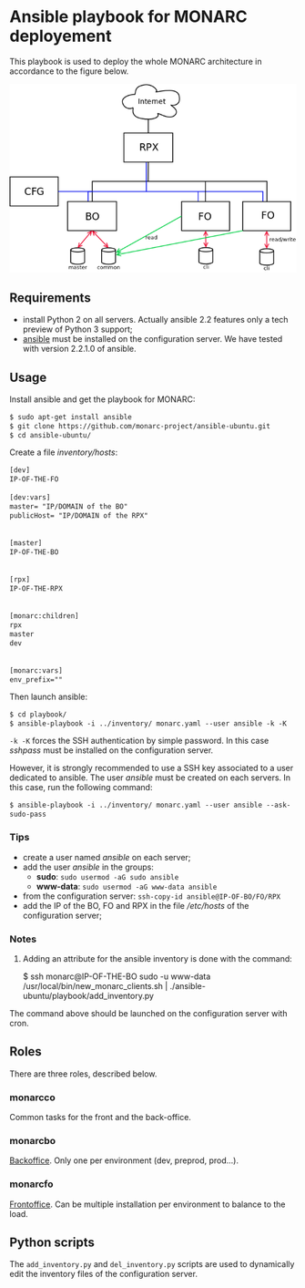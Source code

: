 # Ansible playbook for MONARC deployement

This playbook is used to deploy the whole MONARC architecture in accordance to
the figure below.

![MONARC architecture](images/monarc-architecture.png "MONARC architecture")


## Requirements

* install Python 2 on all servers. Actually ansible 2.2 features only a tech
  preview of Python 3 support;
* [ansible](https://www.ansible.com/) must be installed on the configuration
  server. We have tested with version 2.2.1.0 of ansible.


## Usage

Install ansible and get the playbook for MONARC:

    $ sudo apt-get install ansible
    $ git clone https://github.com/monarc-project/ansible-ubuntu.git
    $ cd ansible-ubuntu/

Create a file _inventory/hosts_:

    [dev]
    IP-OF-THE-FO

    [dev:vars]
    master= "IP/DOMAIN of the BO"
    publicHost= "IP/DOMAIN of the RPX"


    [master]
    IP-OF-THE-BO


    [rpx]
    IP-OF-THE-RPX


    [monarc:children]
    rpx
    master
    dev


    [monarc:vars]
    env_prefix=""


Then launch ansible:

    $ cd playbook/
    $ ansible-playbook -i ../inventory/ monarc.yaml --user ansible -k -K

``-k -K`` forces the SSH authentication by simple password. In this case
*sshpass* must be installed on the configuration server.

However, it is strongly recommended to use a SSH key associated to a user
dedicated to ansible. The user *ansible* must be created on each servers.
In this case, run the following command:

    $ ansible-playbook -i ../inventory/ monarc.yaml --user ansible --ask-sudo-pass


### Tips

* create a user named *ansible* on each server;
* add the user *ansible* in the groups:
  * **sudo**: ``sudo usermod -aG sudo ansible``
  * **www-data**: ``sudo usermod -aG www-data ansible``
* from the configuration server: ``ssh-copy-id ansible@IP-OF-BO/FO/RPX``
* add the IP of the BO, FO and RPX in the file */etc/hosts* of the
  configuration server;


### Notes

1. Adding an attribute for the ansible inventory is done with the command:

    $ ssh monarc@IP-OF-THE-BO sudo -u www-data /usr/local/bin/new_monarc_clients.sh | ./ansible-ubuntu/playbook/add_inventory.py

The command above should be launched on the configuration server with cron.


## Roles

There are three roles, described below.

### monarcco

Common tasks for the front and the back-office.

### monarcbo

[Backoffice](https://github.com/monarc-project/MonarcAppBO).
Only one per environment (dev, preprod, prod...).

### monarcfo

[Frontoffice](https://github.com/monarc-project/MonarcAppFO).
Can be multiple installation per environment to balance to the load.


## Python scripts

The `add_inventory.py` and `del_inventory.py` scripts are used to dynamically
edit the inventory files of the configuration server.
